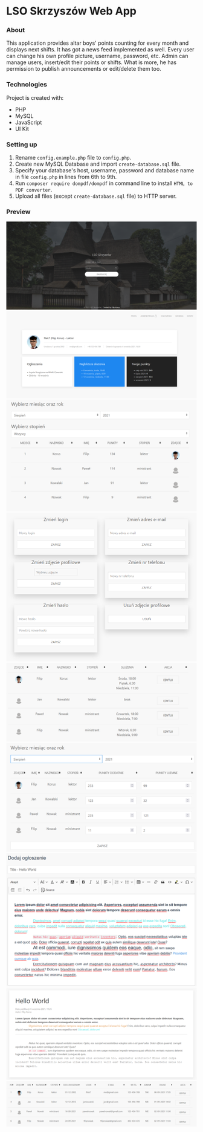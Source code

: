 # LSO Skrzyszów Web App

### About

This application provides altar boys' points counting for every month and displays next shifts. It has got a news feed implemented as well. Every user can change his own profile picture, username, password, etc. Admin can manage users, insert/edit their points or shifts. What is more, he has permission to publish announcements or edit/delete them too.

### Technologies

Project is created with:

* PHP
* MySQL
* JavaScript
* UI Kit

### Setting up

1. Rename `config.example.php` file to `config.php`.
2. Create new MySQL Database and import `create-database.sql` file.
3. Specify your database's host, username, password and database name in file `config.php` in lines from 6th to 9th.
4. Run `composer require dompdf/dompdf` in command line to install `HTML to PDF converter`.
5. Upload all files (except `create-database.sql` file) to HTTP server.

### Preview

![login-page](https://github.com/filipkorus/lso-skrzyszow-app/blob/main/preview/login-page.png)
![profile](https://github.com/filipkorus/lso-skrzyszow-app/blob/main/preview/profile.png)
![ranking](https://github.com/filipkorus/lso-skrzyszow-app/blob/main/preview/ranking.png)
![settings](https://github.com/filipkorus/lso-skrzyszow-app/blob/main/preview/settings.png)
![ministerings](https://github.com/filipkorus/lso-skrzyszow-app/blob/main/preview/ministerings.png)
![points](https://github.com/filipkorus/lso-skrzyszow-app/blob/main/preview/points.png)
![add-announcement](https://github.com/filipkorus/lso-skrzyszow-app/blob/main/preview/add-announcement.png)
![announcement](https://github.com/filipkorus/lso-skrzyszow-app/blob/main/preview/announcement.png)
![user-management](https://github.com/filipkorus/lso-skrzyszow-app/blob/main/preview/user-management.png)
